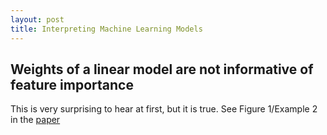 ```yaml
---
layout: post
title: Interpreting Machine Learning Models
---
```


## Weights of a linear model are not informative of feature importance

This is very surprising to hear at first, but it is true.
See Figure 1/Example 2 in the [paper](http://www.sciencedirect.com/science/article/pii/S1053811913010914)
